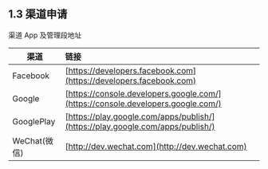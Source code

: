 ## 1.3 渠道申请

渠道 App 及管理段地址

| 渠道 | 链接 |
| -- | :-- |
| Facebook | [https://developers.facebook.com](https://developers.facebook.com) |
| Google | [https://console.developers.google.com/](https://console.developers.google.com/) |
| GooglePlay | [https://play.google.com/apps/publish/](https://play.google.com/apps/publish/) |
| WeChat(微信) | [http://dev.wechat.com](http://dev.wechat.com) |